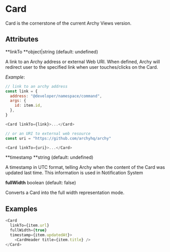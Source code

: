# Card

Card is the cornerstone of the current Archy Views version.

## Attributes

**linkTo **object\|string \(default: undefined\)

A link to an Archy address or external Web URI. When defined, Archy will redirect user to the specified link when user touches/clicks on the Card.

_Example_:

```js
// link to an archy address
const link = {
  address: "@developer/namespace/command",
  args: {
    id: item.id,
  },
}

<Card linkTo={link}>...</Card>

// or an URI to external web resource
const uri = "https://github.com/archyhq/archy"

<Card linkTo={uri}>...</Card>
```

**timestamp **string \(default: undefined\)

A timestamp in UTC format, telling Archy when the content of the Card was updated last time. This information is used in Notification System

**fullWidth** boolean \(default: false\)

Converts a Card into the full width representation mode.

## Examples

```js
<Card
  linkTo={item.url}
  fullWidth={true}
  timestamp={item.updatedAt}>
    <CardHeader title={item.title} />
</Card>
```



